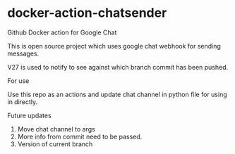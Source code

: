 # docker-action-chatsender
Github Docker action for Google Chat


This is open source project which uses google chat webhook for sending messages.

V27 is used to notify to see against which branch commit has been pushed.


For use

Use this repo as an actions and update chat channel in python file for using in directly.

Future updates
1. Move chat channel to args
2. More info from commit need to be passed.
3. Version of current branch 
